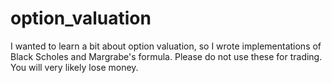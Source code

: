 # option_valuation

I wanted to learn a bit about option valuation, so I wrote implementations of Black Scholes and Margrabe's formula. Please do not use these for trading. You will very likely lose money. 
